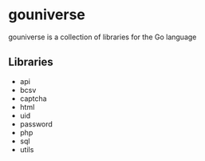 # gouniverse

gouniverse is a collection of libraries for the Go language

## Libraries
- api
- bcsv
- captcha
- html
- uid
- password
- php
- sql
- utils 
